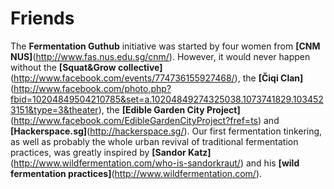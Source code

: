 # Friends

The **Fermentation Guthub** initiative was started by four women from **[CNM NUS]**(http://www.fas.nus.edu.sg/cnm/). However, it would never happen without the **[Squat&Grow collective]**(http://www.facebook.com/events/774736155927468/), the **[Čiqi Clan]**(http://www.facebook.com/photo.php?fbid=10204849504210785&set=a.10204849274325038.1073741829.1034523151&type=3&theater), the **[Edible Garden City Project]**(http://www.facebook.com/EdibleGardenCityProject?fref=ts) and **[Hackerspace.sg]**(http://hackerspace.sg/). Our first fermentation tinkering, as well as probably the whole urban revival of traditional fermentation practices, was greatly inspired by **[Sandor Katz]**(http://www.wildfermentation.com/who-is-sandorkraut/) and his **[wild fermentation practices]**(http://www.wildfermentation.com/). 
